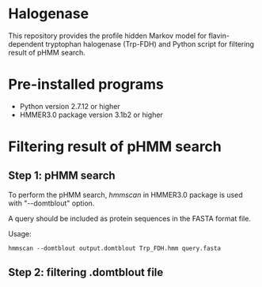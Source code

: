 # Halogenase
This repository provides the profile hidden Markov model for flavin-dependent tryptophan halogenase (Trp-FDH) and Python script for filtering result of pHMM search.

# Pre-installed programs
* Python version 2.7.12 or higher
* HMMER3.0 package version 3.1b2 or higher

# Filtering result of pHMM search
## Step 1: pHMM search
To perform the pHMM search, *hmmscan* in HMMER3.0 package is used with "--domtblout" option.

A query should be included as protein sequences in the FASTA format file.

Usage:

```
hmmscan --domtblout output.domtblout Trp_FDH.hmm query.fasta
```

## Step 2: filtering .domtblout file
